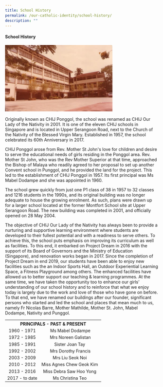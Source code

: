 ```yaml
---
title: School History
permalink: /our-catholic-identity/school-history/
description: ""
---
```



<h4><strong>School History</strong></h4>
<img style="width: 70%;" src="/images/history.jpg" align = "" />
<p>Originally known as CHIJ Ponggol, the school was renamed as CHIJ Our Lady of the Nativity in 2001. It is one of the eleven CHIJ schools in Singapore and is located in Upper Serangoon Road, next to the Church of the Nativity of the Blessed Virgin Mary. Established in 1957, the school celebrated its 60th Anniversary in 2017.</p>
<p>CHIJ Ponggol arose from Rev. Mother St John's love for children and desire to serve the educational needs of girls residing in the Ponggol area. Rev. Mother St John, who was the Rev Mother Superior at that time, approached the Bishop of Malaya who readily agreed to her proposal to set up another Convent school in Punggol, and he provided the land for the project. This led to the establishment of CHIJ Ponggol in 1957. Its first principal was Ms Mabel Dodampe and she was appointed in 1960.</p>
<p>The school grew quickly from just one P1 class of 38 in 1957 to 32 classes and 1216 students in the 1990s, and its original building was no longer adequate to house the growing enrolment. As such, plans were drawn up for a larger school located at the former Montfort School site at Upper Serangoon Road. The new building was completed in 2001, and officially opened on 28 May 2004.</p>
<p>The objective of CHIJ Our Lady of the Nativity has always been to provide a nurturing and supportive learning environment where students are developed to their fullest potential and with a readiness to serve others. To achieve this, the school puts emphasis on improving its curriculum as well as facilities. To this end, it embarked on Project Dream in 2016 with the support of its Board of Governors and the Ministry of Education (Singapore), and renovation works began in 2017.&nbsp;Since the completion of Project Dream in end 2019, our students have been able to enjoy new facilities such as the an Indoor Sports Hall, an Outdoor Experiential Learning Space, a Fitness Playground among others. The enhanced facilities have allowed us to better support our teaching &amp; learning programmes.&nbsp;At the same time, we have taken the opportunity too to enhance our girls&rsquo; understanding of our school history and to reinforce that what we enjoy today is largely due to the work and love of those who have gone on before. To that end, we have renamed our buildings after our founder, significant persons who started and led the school and places that mean much to us, namely Fr Nicolas Barre, Mother Mathilde, Mother St. John, Mabel Dodampe, Nativity and Punggol.</p>
<table>
<tbody>
<tr>
<th style="text-align: center;" colspan="2">PRINCIPALS - PAST &amp; PRESENT</th>
</tr>
<tr>
<td style="text-align: center;">1960 - 1971</td>
<td style="text-align: center;">Ms Mabel Dodampe</td>
</tr>
<tr>
<td style="text-align: center;">1972 - 1985</td>
<td style="text-align: center;">Mrs Noreen Galistan</td>
</tr>
<tr>
<td style="text-align: center;">1985 - 1991</td>
<td style="text-align: center;">Sister Joan Tay&nbsp;</td>
</tr>
<tr>
<td style="text-align: center;">1992 - 2002</td>
<td style="text-align: center;">Mrs Dorothy Francis</td>
</tr>
<tr>
<td style="text-align: center;">2003 - 2009</td>
<td style="text-align: center;">Mrs Liu Seok Noi&nbsp;</td>
</tr>
<tr>
<td style="text-align: center;">2010 - 2012</td>
<td style="text-align: center;">Miss Agnes Chew Geok Kim&nbsp;</td>
</tr>
<tr>
<td style="text-align: center;">2013 - 2016</td>
<td style="text-align: center;">Miss Debra Saw Hoo Yong&nbsp;</td>
</tr>
<tr>
<td style="text-align: center;">2017 - to date</td>
<td style="text-align: center;">Ms Christina Teo&nbsp;</td>
</tr>
</tbody>
</table>